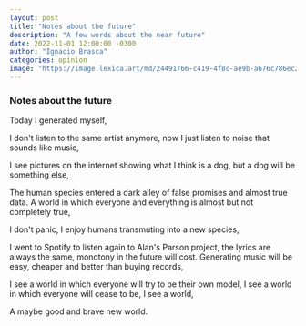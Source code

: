 ```yaml
---
layout: post
title: "Notes about the future"
description: "A few words about the near future"
date: 2022-11-01 12:00:00 -0300
author: "Ignacio Brasca"
categories: opinion
image: "https://image.lexica.art/md/24491766-c419-4f8c-ae9b-a676c786ec2b"
---
```


### Notes about the future

Today I generated myself,

I don't listen to the same artist anymore, now I just listen to noise that sounds like music,

I see pictures on the internet showing what I think is a dog, but a dog will be something else,

The human species entered a dark alley of false promises and almost true data. A world in which everyone and everything is almost but not completely true,

I don't panic, I enjoy humans transmuting into a new species,

I went to Spotify to listen again to Alan's Parson project, the lyrics are always the same, monotony in the future will cost. Generating music will be easy, cheaper and better than buying records,

I see a world in which everyone will try to be their own model,
I see a world in which everyone will cease to be,
I see a world,

A maybe good and brave new world.
